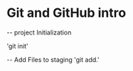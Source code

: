 # Git and GitHub intro


-- project Initialization

'git init'


-- Add Files to staging 
'git add.'
